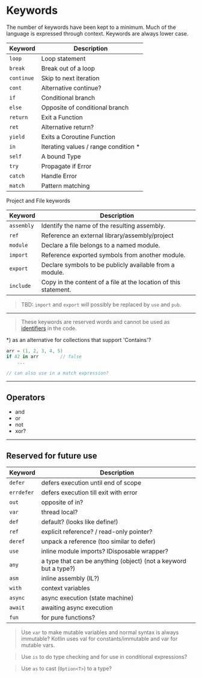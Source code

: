 # Keywords

The number of keywords have been kept to a minimum. Much of the language is expressed through context. Keywords are always lower case.

| Keyword | Description
|--|--
| `loop` | Loop statement
| `break` | Break out of a loop
| `continue` | Skip to next iteration
| `cont` | Alternative continue?
| `if` | Conditional branch
| `else` | Opposite of conditional branch
| `return` | Exit a Function
| `ret` | Alternative return?
| `yield` | Exits a Coroutine Function
| `in` | Iterating values / range condition *
| `self` | A bound Type
| `try` | Propagate if Error
| `catch` | Handle Error
| `match` | Pattern matching

Project and File keywords

| Keyword | Description
|--|--
| `assembly` | Identify the name of the resulting assembly.
| `ref` | Reference an external library/assembly/project
| `module` | Declare a file belongs to a named module.
| `import` | Reference exported symbols from another module.
| `export` | Declare symbols to be publicly available from a module.
| `include` | Copy in the content of a file at the location of this statement.

> TBD: `import` and `export` will possibly be replaced by `use` and `pub`.

---

> These keywords are reserved words and cannot be used as [identifiers](identifiers.md) in the code.

*) as an alternative for collections that support 'Contains'?

```csharp
arr = (1, 2, 3, 4, 5)
if 42 in arr        // false
    ...

// can also use in a match expression?
```

---

## Operators

- and
- or
- not
- xor?

---

## Reserved for future use

Keyword | Description
--|--
`defer` | defers execution until end of scope
`errdefer` | defers execution till exit with error
`out` | opposite of in?
`var` | thread local?
`def` | default? (looks like define!)
`ref` | explicit reference? / read-only pointer?
`deref` | unpack a reference (too similar to defer)
`use` | inline module imports? IDisposable wrapper?
`any` | a type that can be anything (object) (not a keyword but a type?)
`asm` | inline assembly (IL?)
`with` | context variables
`async` | async execution (state machine)
`await` | awaiting async execution
`fun` | for pure functions?

> Use `var` to make mutable variables and normal syntax is always immutable?
Kotlin uses val for constants/immutable and var for mutable vars.

> Use `is` to do type checking and for use in conditional expressions?

> Use `as` to cast (`Option<T>`) to a type?
